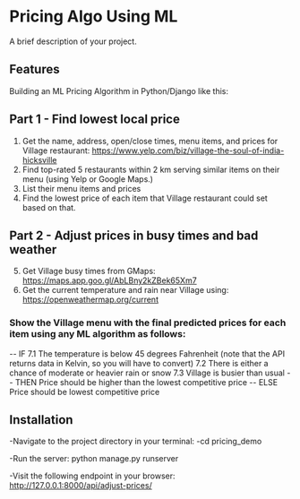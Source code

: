 # Pricing Algo Using ML

A brief description of your project.

## Features
Building an ML Pricing Algorithm in Python/Django like this:

## Part 1 - Find lowest local price
1. Get the name, address, open/close times, menu items, and prices for Village restaurant:   https://www.yelp.com/biz/village-the-soul-of-india-hicksville
2. Find top-rated 5 restaurants within 2 km serving similar items on their menu (using Yelp or Google Maps.)
3. List their menu items and prices
4. Find the lowest price of each item that Village restaurant could set based on that.

##  Part 2 - Adjust prices in busy times and bad weather
5. Get Village busy times from GMaps:  https://maps.app.goo.gl/AbLBny2kZBek65Xm7
6. Get the current temperature and rain near Village using:  https://openweathermap.org/current

### Show the Village menu with the final predicted prices for each item using any ML algorithm as follows:

-- IF
7.1 The temperature is below 45 degrees Fahrenheit (note that the API returns data in Kelvin, so you will have to convert)
7.2 There is either a chance of moderate or heavier rain or snow
7.3 Village is busier than usual
-- THEN
Price should be higher than the lowest competitive price
-- ELSE
Price should be lowest competitive price

## Installation
-Navigate to the project directory in your terminal:
     -cd pricing_demo

-Run the server: python manage.py runserver 

 -Visit the following endpoint in your browser: http://127.0.0.1:8000/api/adjust-prices/
